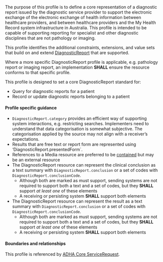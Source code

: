The purpose of this profile is to define a core representation of a diagnostic report issued by the diagnostic service provider to support the electronic exchange of the electronic exchange of health information between healthcare providers, and between healthcare providers and the My Health Record system infrastructure in Australia. This profile is intended to be capable of supporting reporting for specialist and other diagnostic disciplines that are not pathology or imaging.

This profile identifies the additional constraints, extensions, and value sets that build on and extend [DiagnosticReport](http://hl7.org/fhir/R4/diagnosticreport.html) that are supported. 

Where a more specific DiagnosticReport profile is applicable, e.g. pathology report or imaging report, an implementation **SHALL** ensure the resource conforms to that specific profile.

This profile is designed to set a core DiagnosticReport standard for:
* Query for diagnostic reports for a patient
* Record or update diagnostic reports belonging to a patient


#### Profile specific guidance
- `DiagnosticReport.category` provides an efficient way of supporting system interactions, e.g. restricting searches. Implementers need to understand that data categorisation is somewhat subjective. The categorisation applied by the source may not align with a receiver’s expectations.
- Results that are free text or report form are represented using ‘DiagnosticReport.presentedForm`.
- References to a Media resource are preferred to be [contained](http://hl7.org/fhir/R4/references.html#contained) but may be an external resource
- The DiagnosticReport resource can represent the clinical conclusion as a text summary with `DiagnosticReport.conclusion` or a set of codes with `DiagnosticReport.conclusionCode`.
  - Although both are marked as must support, sending systems are not required to support both a text and a set of codes, but they **SHALL** support *at least one* of these elements
  - A receiving or persisting system **SHALL** support both elements
- The DiagnosticReport resource can represent the result as a text summary with `DiagnosticReport.conclusion` or a set of codes with `DiagnosticReport.conclusionCode`.
  - Although both are marked as must support, sending systems are not required to support both a text and a set of codes, but they **SHALL** support *at least one* of these elements
  - A receiving or persisting system **SHALL** support both elements


#### Boundaries and relationships
This profile is referenced by 
[ADHA Core ServiceRequest](StructureDefinition-dh-servicerequest-core-1.html).
